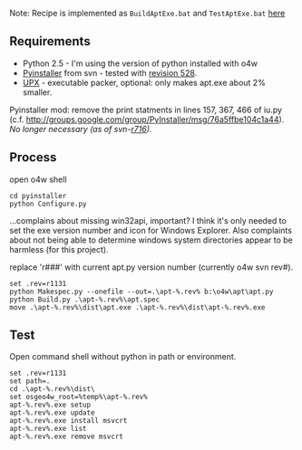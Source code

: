 Note: Recipe is implemented as `BuildAptExe.bat` and `TestAptExe.bat` [here](http://code.google.com/p/maphew/source/browse/trunk/gis/o4w_extras/bin/)

## Requirements ##

  * Python 2.5 - I'm using the version of python installed with o4w
  * [Pyinstaller](http://pyinstaller.python-hosting.com/) from svn - tested with [revision 528](https://code.google.com/p/maphew/source/detail?r=528).
  * [UPX](http://upx.sourceforge.net/) - executable packer, optional: only makes apt.exe about 2% smaller.

Pyinstaller mod: remove the print statments in lines 157, 367, 466 of iu.py (c.f. http://groups.google.com/group/PyInstaller/msg/76a5ffbe104c1a44). _No longer necessary (as of svn-[r716](https://code.google.com/p/maphew/source/detail?r=716))._

## Process ##
open o4w shell
```
cd pyinstaller
python Configure.py
```
...complains about missing win32api, important? I think it's only needed to set the exe version number and icon for Windows Explorer. Also complaints about not being able to determine windows system directories appear to be harmless (for this project).

replace 'r###' with current apt.py version number (currently o4w svn rev#).
```
set .rev=r1131
python Makespec.py --onefile --out=.\apt-%.rev% b:\o4w\apt\apt.py
python Build.py .\apt-%.rev%\apt.spec
move .\apt-%.rev%\dist\apt.exe .\apt-%.rev%\dist\apt-%.rev%.exe 
```

## Test ##
Open command shell without python in path or environment.
```
set .rev=r1131
set path=.
cd .\apt-%.rev%\dist\
set osgeo4w_root=%temp%\apt-%.rev%
apt-%.rev%.exe setup
apt-%.rev%.exe update
apt-%.rev%.exe install msvcrt
apt-%.rev%.exe list
apt-%.rev%.exe remove msvcrt
```